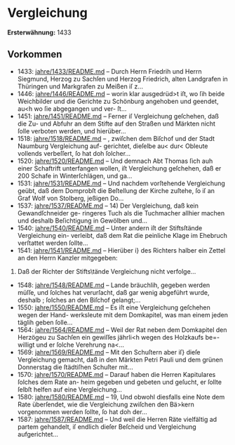 # Vergleichung

**Ersterwähnung:** 1433

## Vorkommen
- 1433: [jahre/1433/README.md](../jahre/1433/README.md) – Durch Herrn Friedrih und Herrn Siegmund, Herzog
zu Sachſen und Herzog Friedrich, alten Landgrafen in
Thüringen und Markgrafen zu Meißen iſ z...
- 1446: [jahre/1446/README.md](../jahre/1446/README.md) – worin klar ausgedrüd>t iſt,
wo ſih beide Weichbilder und die Gerichte zu Schönburg
angehoben und geendet, au<h wo ſie abgegangen und ver-
ſt...
- 1451: [jahre/1451/README.md](../jahre/1451/README.md) – Ferner iſ Vergleichung geſchehen, daß die Zu- und
Abfuhr an dem Stifte auf den Straßen und Märkten
nicht ſolle verboten werden, und hierüber...
- 1518: [jahre/1518/README.md](../jahre/1518/README.md) – , zwiſchen
dem Biſchof und der Stadt Naumburg Vergleichung auf-
gerichtet, dieſelbe au< dur< Obleute vollends verbeſſert,
ſo hat doh ſolcher...
- 1520: [jahre/1520/README.md](../jahre/1520/README.md) – Und
demnach Abt Thomas ſich auh einer Schaftrift unterfangen
wollen, iſt Vergleichung geſchehen, daß er 200 Schafe in
Winterſchlägen, und ga...
- 1531: [jahre/1531/README.md](../jahre/1531/README.md) – Und nachdem vorſtehende
Vergleichung geübt, daß dem Domprobſt die Beſtellung
der Kirche zuſtehe, ſo iſ an Graf Wolf von Stolberg,
jeßigen Do...
- 1537: [jahre/1537/README.md](../jahre/1537/README.md) – 14) Der Vergleichung, daß kein Gewandſchneider ge-
ringeres Tuch als die Tuchmacher allhier machen und
deshalb Beſichtigung in Gewölben und...
- 1540: [jahre/1540/README.md](../jahre/1540/README.md) – Unter andern iſt der Stiftsſtände Vergleichung ein-
verleibt, daß dem Rat die peinliche Klage im Ehebruch
verſtattet werden ſollte...
- 1541: [jahre/1541/README.md](../jahre/1541/README.md) – Hierüber i} des Richters halber ein Zettel an den
Herrn Kanzler mitgegeben:

1) Daß der Richter der Stifts\tände Vergleichung
nicht verfolge...
- 1548: [jahre/1548/README.md](../jahre/1548/README.md) – Lande bräuchlih, gegeben werden müſſe, und ſolches hat
verurſacht, daß gar wenig abgeführt wurde, deshalb ;
ſolches an den Biſchof gelangt;...
- 1550: [jahre/1550/README.md](../jahre/1550/README.md) – Es iſt eine Vergleichung geſchehen wegen der Hand-
werksleute mit dem Domkapitel, was man einem jeden
täglih geben ſolle...
- 1564: [jahre/1564/README.md](../jahre/1564/README.md) – Weil der Rat neben dem Domkapitel den Herzögeu
zu Sachſen ein gewiſſes jährli<h wegen des Holzkaufs be=-
willigt und er ſolche Verehrung na<...
- 1569: [jahre/1569/README.md](../jahre/1569/README.md) – Mit den Schuſtern aber iſ} dieſe Vergleichung gemacht,
daß in den Märkten Petri Pauli und dem grünen Donnerstag
die ſtädtiſhen Schuſter mit...
- 1570: [jahre/1570/README.md](../jahre/1570/README.md) – Darauf haben die Herren Kapitulares ſolches dem Rate an-
heim gegeben und gebeten und geſucht, er ſollte ſelbſt helfen
auf eine Vergleichung...
- 1580: [jahre/1580/README.md](../jahre/1580/README.md) – 19, Und
obwohl diesfalls eine Note dem Rate überſendet, wie die
Vergleichung zwiſchen den Bä>kern vorgenommen werden
ſollte, ſo hat doh der...
- 1587: [jahre/1587/README.md](../jahre/1587/README.md) – Und weil
die Herren Räte vielfältig ad partem gehandelt, iſ endlich
dieſer Beſcheid und Vergleichung aufgerichtet...
